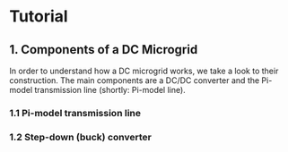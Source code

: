 # Tutorial

## 1. Components of a DC Microgrid
In order to understand how a DC microgrid works, we take a look to their construction. The main components are a DC/DC converter and the Pi-model transmission line (shortly: Pi-model line). 

### 1.1 Pi-model transmission line

### 1.2 Step-down (buck) converter
